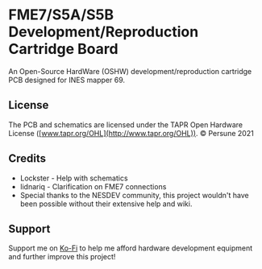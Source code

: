 # FME7/S5A/S5B Development/Reproduction Cartridge Board



An Open-Source HardWare (OSHW) development/reproduction cartridge PCB designed for INES mapper 69.

## License

The PCB and schematics are licensed under the TAPR Open Hardware License ([www.tapr.org/OHL](http://www.tapr.org/OHL)). © Persune 2021

## Credits

- Lockster - Help with schematics
- lidnariq - Clarification on FME7 connections
- Special thanks to the NESDEV community, this project wouldn't have been possible without their extensive help and wiki.

## Support

Support me on [Ko-Fi](https://ko-fi.com/persune) to help me afford hardware development equipment and further improve this project!
